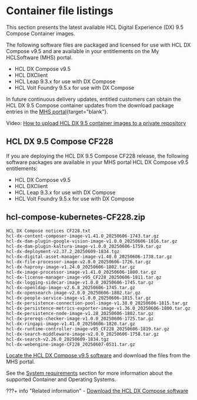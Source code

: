 # Container file listings

This section presents the latest available HCL Digital Experience (DX) 9.5 Compose Container images.

The following software files are packaged and licensed for use with HCL DX Compose v9.5 and are available in your entitlements on the My HCLSoftware (MHS) portal.

- HCL DX Compose v9.5
- HCL DXClient
- HCL Leap 9.3.x for use with DX Compose
- HCL Volt Foundry 9.5.x for use with DX Compose

In future continuous delivery updates, entitled customers can obtain the HCL DX 9.5 Compose container updates from the download package entries in the [MHS portal](https://my.hcltechsw.com/downloads){target="blank"}.

Video: [How to upload HCL DX 9.5 container images to a private repository](https://youtu.be/XJONRdpgCuo)

## HCL DX 9.5 Compose CF228

If you are deploying the HCL DX 9.5 Compose CF228 release, the following software packages are available in your MHS portal HCL DX Compose v9.5 entitlements:

- HCL DX Compose v9.5
- HCL DXClient
- HCL Leap 9.3.x for use with DX Compose
- HCL Volt Foundry 9.5.x for use with DX Compose

## hcl-compose-kubernetes-CF228.zip

```shell
HCL DX Compose notices CF228.txt
hcl-dx-content-composer-image-v1.41.0_20250606-1743.tar.gz
hcl-dx-dam-plugin-google-vision-image-v1.0.0_20250606-1816.tar.gz
hcl-dx-dam-plugin-kaltura-image-v1.0.0_20250606-1759.tar.gz
hcl-dx-deployment-v2.37.2_20250609-1834.tgz
hcl-dx-digital-asset-manager-image-v1.40.0_20250606-1738.tar.gz
hcl-dx-file-processor-image-v2.0.0_20250606-1726.tar.gz
hcl-dx-haproxy-image-v1.24.0_20250606-1802.tar.gz
hcl-dx-image-processor-image-v1.41.0_20250606-1800.tar.gz
hcl-dx-license-manager-image-v95_CF228_20250606-1811.tar.gz
hcl-dx-logging-sidecar-image-v1.0.0_20250606-1745.tar.gz
hcl-dx-openldap-image-v2.6.8_20250606-1745.tar.gz
hcl-dx-opensearch-image-v2.0.0_20250606-1802.tar.gz
hcl-dx-people-service-image-v1.0.0_20250606-1815.tar.gz
hcl-dx-persistence-connection-pool-image-v1.38.0_20250606-1815.tar.gz
hcl-dx-persistence-metrics-exporter-image-v1.36.0_20250606-1800.tar.gz
hcl-dx-persistence-node-image-v1.28_20250606-1802.tar.gz
hcl-dx-prereqs-checker-image-v1.0.0_20250606-1725.tar.gz
hcl-dx-ringapi-image-v1.41.0_20250606-1820.tar.gz
hcl-dx-runtime-controller-image-v95_CF228_20250606-1819.tar.gz
hcl-dx-search-middleware-image-v2.0.0_20250606-1758.tar.gz
hcl-dx-search-v2.26.0_20250609-1834.tgz
hcl-dx-webengine-image-CF228_20250607-0531.tar.gz
```

<!--
## HCL DX 9.5 Compose CF227

If you are deploying the HCL DX 9.5 Compose CF227 release, the following software packages are available in your MHS portal HCL DX Compose v9.5 entitlements:

- HCL DX Compose v9.5
- HCL DXClient
- HCL Leap 9.3.x for use with DX Compose
- HCL Volt Foundry 9.5.x for use with DX Compose

## hcl-compose-kubernetes-CF227.zip

```shell
HCL DX Compose notices CF227.txt
hcl-dx-content-composer-image-v1.40.0_20250425-1905.tar.gz
hcl-dx-dam-plugin-google-vision-image-v1.0.0_20250425-1907.tar.gz
hcl-dx-dam-plugin-kaltura-image-v1.0.0_20250425-1908.tar.gz
hcl-dx-deployment-v2.36.0_20250428-1459.tgz
hcl-dx-digital-asset-manager-image-v1.39.0_20250425-1945.tar.gz
hcl-dx-file-processor-image-v2.0.0_20250425-1932.tar.gz
hcl-dx-haproxy-image-v1.23.0_20250425-1932.tar.gz
hcl-dx-image-processor-image-v1.40.0_20250425-1933.tar.gz
hcl-dx-license-manager-image-v95_CF227_20250425-1914.tar.gz
hcl-dx-logging-sidecar-image-v1.0.0_20250425-1915.tar.gz
hcl-dx-openldap-image-v2.6.8_20250425-1911.tar.gz
hcl-dx-opensearch-image-v2.0.0_20250425-1916.tar.gz
hcl-dx-people-service-image-v1.0.0_20250425-1910.tar.gz
hcl-dx-persistence-connection-pool-image-v1.37.0_20250425-1931.tar.gz
hcl-dx-persistence-metrics-exporter-image-v1.35.0_20250425-1930.tar.gz
hcl-dx-persistence-node-image-v1.27_20250425-1926.tar.gz
hcl-dx-prereqs-checker-image-v1.0.0_20250425-1933.tar.gz
hcl-dx-ringapi-image-v1.40.0_20250425-1924.tar.gz
hcl-dx-runtime-controller-image-v95_CF227_20250425-1917.tar.gz
hcl-dx-search-middleware-image-v2.0.0_20250425-1929.tar.gz
hcl-dx-search-v2.25.0_20250428-1459.tgz
hcl-dx-webengine-image-CF227_20250425-2144.tar.gz
```

## HCL DX 9.5 Compose CF226

If you are deploying the HCL DX 9.5 Compose CF226 release, the following software packages are available in your [HCL Software License Portal (Flexnet)](https://support.hcl-software.com/csm?id=kb_article&sysparm_article=KB0073344){target="blank"} HCL Digital Experience Compose v9.5 entitlements:

- HCL Digital Experience Compose v9.5
- HCL DXClient
- HCL Leap 9.3.x for use with DX Compose
- HCL Volt Foundry 9.5.x for use with DX Compose

## hcl-compose-kubernetes-CF226.zip

```shell
HCL DX Compose notices CF226.txt
hcl-dx-content-composer-image-v1.39.0_20250314-1444.tar.gz
hcl-dx-dam-plugin-google-vision-image-v1.0.0_20250314-1450.tar.gz
hcl-dx-dam-plugin-kaltura-image-v1.0.0_20250314-1454.tar.gz
hcl-dx-deployment-v2.35.0_20250317-1617.tgz
hcl-dx-digital-asset-manager-image-v1.38.0_20250314-1509.tar.gz
hcl-dx-file-processor-image-v2.0.0_20250314-1508.tar.gz
hcl-dx-haproxy-image-v1.22.0_20250314-1521.tar.gz
hcl-dx-image-processor-image-v1.39.0_20250314-1520.tar.gz
hcl-dx-license-manager-image-v95_CF226_20250317-1342.tar.gz
hcl-dx-logging-sidecar-image-v1.0.0_20250314-1500.tar.gz
hcl-dx-openldap-image-v2.6.8_20250314-1500.tar.gz
hcl-dx-opensearch-image-v2.0.0_20250314-1501.tar.gz
hcl-dx-people-service-image-v1.0.0_20250314-1504.tar.gz
hcl-dx-persistence-connection-pool-image-v1.36.0_20250314-1519.tar.gz
hcl-dx-persistence-metrics-exporter-image-v1.34.0_20250314-1519.tar.gz
hcl-dx-persistence-node-image-v1.26_20250314-1528.tar.gz
hcl-dx-prereqs-checker-image-v1.0.0_20250314-1502.tar.gz
hcl-dx-ringapi-image-v1.39.0_20250314-1513.tar.gz
hcl-dx-runtime-controller-image-v95_CF226_20250314-1505.tar.gz
hcl-dx-search-middleware-image-v2.0.0_20250314-1455.tar.gz
hcl-dx-search-v2.24.0_20250317-1645.tgz
hcl-dx-webengine-image-CF226_20250314-1843.tar.gz
```

<!--
## HCL DX 9.5 Compose CF225

If you are deploying the HCL DX 9.5 Compose CF225 release, the following software packages are available in your [HCL Software License Portal (Flexnet)](https://support.hcl-software.com/csm?id=kb_article&sysparm_article=KB0073344){target="blank"} HCL Digital Experience Compose v9.5 entitlements:

- HCL Digital Experience Compose v9.5
- HCL DXClient
- HCL Leap 9.3.x for use with DX Compose
- HCL Volt Foundry 9.5.x for use with DX Compose

## hcl-compose-kubernetes-CF225.zip

```shell
HCL DX Compose notices CF225.txt
hcl-dx-content-composer-image-v1.38.0_20250203-2223.tar.gz
hcl-dx-dam-plugin-google-vision-image-v1.0.0_20250203-2224.tar.gz
hcl-dx-dam-plugin-kaltura-image-v1.0.0_20250203-2224.tar.gz
hcl-dx-deployment-v2.34.0_20250205-1351.tgz
hcl-dx-digital-asset-manager-image-v1.37.0_20250203-2300.tar.gz
hcl-dx-file-processor-image-v2.0.0_20250203-2240.tar.gz
hcl-dx-haproxy-image-v1.21.0_20250203-2240.tar.gz
hcl-dx-image-processor-image-v1.38.0_20250203-2244.tar.gz
hcl-dx-license-manager-image-v95_CF225_20250203-2229.tar.gz
hcl-dx-logging-sidecar-image-v1.0.0_20250203-2231.tar.gz
hcl-dx-openldap-image-v2.6.8_20250203-2228.tar.gz
hcl-dx-opensearch-image-v2.0.0_20250207-1432.tar.gz
hcl-dx-people-service-image-v1.0.0_20250203-2223.tar.gz
hcl-dx-persistence-connection-pool-image-v1.35.0_20250203-2301.tar.gz
hcl-dx-persistence-metrics-exporter-image-v1.33.0_20250203-2241.tar.gz
hcl-dx-persistence-node-image-v1.25_20250203-2242.tar.gz
hcl-dx-prereqs-checker-image-v1.0.0_20250203-2234.tar.gz
hcl-dx-ringapi-image-v1.38.0_20250203-2244.tar.gz
hcl-dx-runtime-controller-image-v95_CF225_20250203-2236.tar.gz
hcl-dx-search-middleware-image-v2.0.0_20250207-1433.tar.gz
hcl-dx-search-v2.23.0_20250207-1739.tgz
hcl-dx-webengine-image-CF225_20250204-1935.tar.gz
```

<!--
## HCL DX 9.5 Compose CF224

If you are deploying the HCL DX 9.5 Compose CF224 release, the following software packages are available in your [HCL Software License Portal (Flexnet)](https://support.hcl-software.com/csm?id=kb_article&sysparm_article=KB0073344){target="blank"} HCL Digital Experience Compose v9.5 entitlements:

- HCL Digital Experience Compose v9.5
- HCL DX Client
- HCL Leap 9.3.x for use with DX Compose
- HCL Volt Foundry 9.5.x for use with DX Compose

## hcl-compose-kubernetes-v95-CF224.zip

```shell
HCL DX Compose notices CF224.txt
hcl-dx-content-composer-image-v1.37.0_20241210-2230.tar.gz
hcl-dx-dam-plugin-google-vision-image-v1.0.0_20241210-2232.tar.gz
hcl-dx-dam-plugin-kaltura-image-v1.0.0_20241210-2231.tar.gz
hcl-dx-deployment-v2.33.0_20241216-1627.tgz
hcl-dx-digital-asset-manager-image-v1.36.0_20241210-2303.tar.gz
hcl-dx-file-processor-image-v2.0.0_20241210-2249.tar.gz
hcl-dx-haproxy-image-v1.20.0_20241210-2256.tar.gz
hcl-dx-image-processor-image-v1.37.0_20241210-2258.tar.gz
hcl-dx-license-manager-image-v95_CF224_20241210-2237.tar.gz
hcl-dx-logging-sidecar-image-v1.0.0_20241210-2238.tar.gz
hcl-dx-openldap-image-v1.2.0_20241210-2237.tar.gz
hcl-dx-opensearch-image-v2.0.0_20241213-1938.tar.gz
hcl-dx-people-service-image-v1.0.0_20241210-2231.tar.gz
hcl-dx-persistence-connection-pool-image-v1.34.0_20241210-2254.tar.gz
hcl-dx-persistence-metrics-exporter-image-v1.32.0_20241210-2253.tar.gz
hcl-dx-persistence-node-image-v1.24_20241210-2252.tar.gz
hcl-dx-prereqs-checker-image-v1.0.0_20241210-2243.tar.gz
hcl-dx-ringapi-image-v1.37.0_20241210-2252.tar.gz
hcl-dx-runtime-controller-image-v95_CF224_20241210-2243.tar.gz
hcl-dx-search-middleware-image-v2.0.0_20241213-1938.tar.gz
hcl-dx-search-v2.22.3_20241216-1628.tgz
hcl-dx-webengine-image-CF224_20241213-2134.tar.gz
```
-->

[Locate the HCL DX Compose v9.5 software](locating_downloads.md) and download the files from the MHS portal.

See the [System requirements](../../../getting_started/system_requirements.md) section for more information about the supported Container and Operating Systems.

???+ info "Related information"
    - [Download the HCL DX Compose software](../kubernetes_deployment/download_sw.md)
